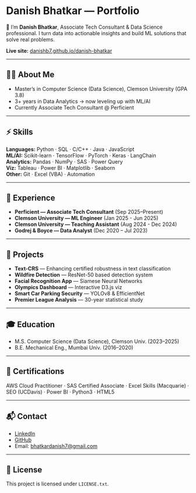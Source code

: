 # Danish Bhatkar — Portfolio  

👋 I’m **Danish Bhatkar**, Associate Tech Consultant & Data Science professional. I turn data into actionable insights and build ML solutions that solve real problems.  

**Live site:** [danishb7.github.io/danish-bhatkar](https://danishb7.github.io/danish-bhatkar/)  

---

## 🧑‍💻 About Me  
- Master’s in Computer Science (Data Science), Clemson University (GPA 3.8)  
- 3+ years in Data Analytics → now leveling up with ML/AI  
- Currently Associate Tech Consultant @ Perficient  

---

## ⚡ Skills  
**Languages:** Python · SQL · C/C++ · Java · JavaScript  
**ML/AI:** Scikit-learn · TensorFlow · PyTorch · Keras · LangChain  
**Analytics:** Pandas · NumPy · SAS · Power Query  
**Viz:** Tableau · Power BI · Matplotlib · Seaborn  
**Other:** Git · Excel (VBA) · Automation  

---

## 💼 Experience  
- **Perficient — Associate Tech Consultant** (Sep 2025–Present)  
- **Clemson University — ML Engineer** (Jan 2025 - Jun 2025)  
- **Clemson University — Teaching Assistant** (Aug 2024 - Dec 2024)  
- **Godrej & Boyce — Data Analyst** (Dec 2020 – Jul 2023)  

---

## 📂 Projects  
- **Text-CRS** — Enhancing certified robustness in text classification  
- **Wildfire Detection** — ResNet-50 based detection system  
- **Facial Recognition App** — Siamese Neural Networks  
- **Olympics Dashboard** — Interactive D3.js viz  
- **Smart Car Parking Security** — YOLOv8 & EfficientNet  
- **Premier League Analysis** — 30-year statistical study  

---

## 🎓 Education  
- M.S. Computer Science (Data Science), Clemson Univ. (2023–2025)  
- B.E. Mechanical Eng., Mumbai Univ. (2016–2020)  

---

## 📜 Certifications  
AWS Cloud Practitioner · SAS Certified Associate · Excel Skills (Macquarie) · SEO (UCDavis) · Power BI · Python3 · HTML5  

---

## 📬 Contact  
- [LinkedIn](https://www.linkedin.com/in/danish-bhatkar/)  
- [GitHub](https://github.com/danishb7)  
- Email: bhatkardanish7@gmail.com  

---

## 📄 License  
This project is licensed under `LICENSE.txt`.  
